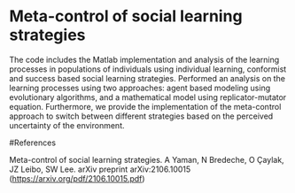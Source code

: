 # Meta-control of social learning strategies

The code includes the Matlab implementation and analysis of the learning processes in populations of individuals using individual learning, conformist and success based social learning strategies. Performed an analysis on the learning processes using two approaches: agent based modeling using evolutionary algorithms, and a mathematical model using replicator-mutator equation. Furthermore, we provide the implementation of the meta-control approach to switch between different strategies based on the perceived uncertainty of the environment.

#References

Meta-control of social learning strategies. A Yaman, N Bredeche, O Çaylak, JZ Leibo, SW Lee. arXiv preprint arXiv:2106.10015 (https://arxiv.org/pdf/2106.10015.pdf)
